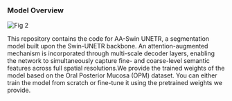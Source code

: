 ### Model Overview


![Fig 2](https://github.com/user-attachments/assets/1b8af45e-4dbd-4c4e-a9fe-2f1145afe922)



This repository contains the code for AA-Swin UNETR, a segmentation model built upon the Swin-UNETR backbone. An attention-augmented mechanism is incorporated through multi-scale decoder layers, enabling the network to simultaneously capture fine- and coarse-level semantic features across full spatial resolutions.We provide the trained weights of the model based on the Oral Posterior Mucosa (OPM) dataset. You can either train the model from scratch or fine-tune it using the pretrained weights we provide.
